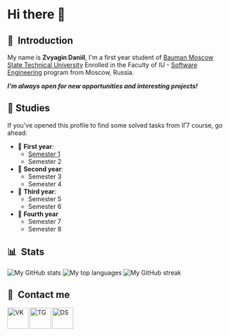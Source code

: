 # Hi there 👋

## 🤗 &nbsp;Introduction

My name is **Zvyagin Daniil**, I'm a first year student of [Bauman Moscow State Technical University](https://bmstu.ru/) Enrolled in the Faculty of IU - [Software Engineering](http://iu7.bmstu.ru/) program from Moscow, Russia. 

**_I'm always open for new opportunities and interesting projects!_**

## 📝&nbsp;Studies 

If you've opened this profile to find some solved tasks from IГ7 course, go ahead:
* 👶 **First year**: 
    - [Semester 1](https://github.com/Danilado/IU7-semester1)
    - Semester 2
* 👦 **Second year**:
    - Semester 3
    - Semester 4
* 👨 **Third year**:
    - Semester 5
    - Semester 6
* 👴 **Fourth year**
    - Semester 7
    - Semester 8

## 📊 &nbsp;Stats

![My GitHub stats](https://github-readme-stats.vercel.app/api?username=danilado&show_icons=true&theme=dracula)
![My top languages](https://github-readme-stats.vercel.app/api/top-langs/?username=danilado&layout=compact&count_private=true&langs_count=10&card_width=445&theme=dracula)
![My GitHub streak](https://github-readme-streak-stats.herokuapp.com/?user=danilado&show_icons=true&theme=dracula)

## 📱&nbsp; Contact me

[<img align="left" alt="VK" width="48px" src="https://img.icons8.com/fluency/48/000000/vk-circled.png"/>][vk]
[<img align="left" alt="TG" width="48px" src="https://img.icons8.com/color/48/000000/telegram-app--v3.png"/>][tg]
[<img align="left" alt="DS" width="48px" src="https://img.icons8.com/fluency/48/000000/discord-new-logo.png"/>][ds]

[vk]: https://vk.com/danilado
[tg]: https://t.me/danilado
[ds]: https://discordapp.com/users/455016209629315090
